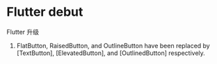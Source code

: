 # Flutter debut

Flutter 升级

1. FlatButton, RaisedButton, and OutlineButton have been replaced by [TextButton], [ElevatedButton], and [OutlinedButton] respectively.
